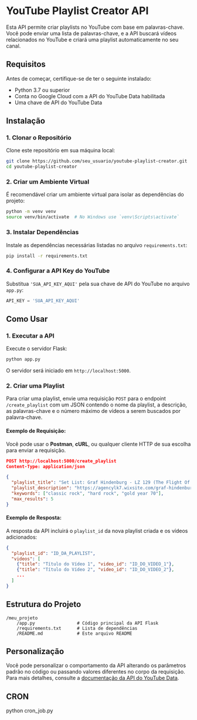 # YouTube Playlist Creator API

Esta API permite criar playlists no YouTube com base em palavras-chave. Você pode enviar uma lista de palavras-chave, e a API buscará vídeos relacionados no YouTube e criará uma playlist automaticamente no seu canal.

## Requisitos

Antes de começar, certifique-se de ter o seguinte instalado:

- Python 3.7 ou superior
- Conta no Google Cloud com a API do YouTube Data habilitada
- Uma chave de API do YouTube Data

## Instalação

### 1. Clonar o Repositório

Clone este repositório em sua máquina local:

```bash
git clone https://github.com/seu_usuario/youtube-playlist-creator.git
cd youtube-playlist-creator
```

### 2. Criar um Ambiente Virtual

É recomendável criar um ambiente virtual para isolar as dependências do projeto:

```bash
python -m venv venv
source venv/bin/activate  # No Windows use `venv\Scripts\activate`
```

### 3. Instalar Dependências

Instale as dependências necessárias listadas no arquivo `requirements.txt`:

```bash
pip install -r requirements.txt
```

### 4. Configurar a API Key do YouTube

Substitua `'SUA_API_KEY_AQUI'` pela sua chave de API do YouTube no arquivo `app.py`:

```python
API_KEY = 'SUA_API_KEY_AQUI'
```

## Como Usar

### 1. Executar a API

Execute o servidor Flask:

```bash
python app.py
```

O servidor será iniciado em `http://localhost:5000`.

### 2. Criar uma Playlist

Para criar uma playlist, envie uma requisição `POST` para o endpoint `/create_playlist` com um JSON contendo o nome da playlist, a descrição, as palavras-chave e o número máximo de vídeos a serem buscados por palavra-chave.

#### Exemplo de Requisição:

Você pode usar o **Postman**, **cURL**, ou qualquer cliente HTTP de sua escolha para enviar a requisição.

```json
POST http://localhost:5000/create_playlist
Content-Type: application/json

{
  "playlist_title": "Set List: Graf Hindenburg - LZ 129 (The Flight Of Songs)",
  "playlist_description": "https://agencylk7.wixsite.com/graf-hindenburg",
  "keywords": ["classic rock", "hard rock", "gold year 70"],
  "max_results": 5
}
```

#### Exemplo de Resposta:

A resposta da API incluirá o `playlist_id` da nova playlist criada e os vídeos adicionados:

```json
{
  "playlist_id": "ID_DA_PLAYLIST",
  "videos": [
    {"title": "Título do Vídeo 1", "video_id": "ID_DO_VIDEO_1"},
    {"title": "Título do Vídeo 2", "video_id": "ID_DO_VIDEO_2"},
    ...
  ]
}
```

## Estrutura do Projeto

```
/meu_projeto
    /app.py                # Código principal da API Flask
    /requirements.txt      # Lista de dependências
    /README.md             # Este arquivo README
```

## Personalização

Você pode personalizar o comportamento da API alterando os parâmetros padrão no código ou passando valores diferentes no corpo da requisição. Para mais detalhes, consulte a [documentação da API do YouTube Data](https://developers.google.com/youtube/v3).


## CRON

python cron_job.py

